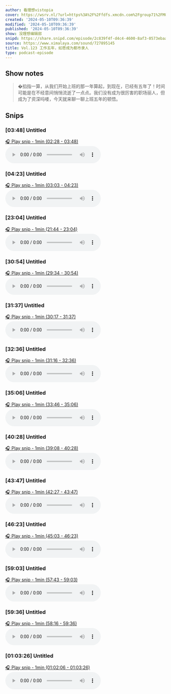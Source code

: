 ```yaml
---
author: 看理想vistopia
cover: https://wsrv.nl/?url=https%3A%2F%2Ffdfs.xmcdn.com%2Fgroup71%2FM07%2F03%2F0C%2FwKgO2V6iTd_QHgIPAANePhgoryg304.jpg&w=200&h=200
created: '2024-05-10T09:36:39'
modified: '2024-05-10T09:36:39'
published: '2024-05-10T09:36:39'
show: 没理想编辑部
snipd: https://share.snipd.com/episode/2c839f4f-d4c4-4600-8af3-0573ebaa9ed6
source: https://www.ximalaya.com/sound/727895145
title: Vol.123 工作五年，如愿成为都市隶人
type: podcast-episode
---
```



## Show notes
> �掐指一算，从我们开始上班的那一年算起，到现在，已经有五年了！时间可能是在不经意间悄悄流逝了一点点。我们没有成为很厉害的职场丽人，但成为了资深吗喽，今天就来聊一聊上班五年的顿悟。️

## Snips
### [03:48] Untitled
[🎧 Play snip - 1min️ (02:28 - 03:48)](https://share.snipd.com/snip/4b4691c2-e2ef-442a-944d-0c5350674074)
<audio controls> <source src="https://jt.ximalaya.com//GKwRIJIKE1mNAgqqiQLRO8A7.m4a?channel=rss&album_id=32263017&track_id=727895145&uid=16052400&jt=https://aod.cos.tx.xmcdn.com/storages/f4a2-audiofreehighqps/C1/BB/GKwRIJIKE1mNAgqqiQLRO8A7.m4a#t=02:28,03:48"> </audio>
### [04:23] Untitled
[🎧 Play snip - 1min️ (03:03 - 04:23)](https://share.snipd.com/snip/f474a04c-2218-48f0-8964-8b3b20b973b8)
<audio controls> <source src="https://jt.ximalaya.com//GKwRIJIKE1mNAgqqiQLRO8A7.m4a?channel=rss&album_id=32263017&track_id=727895145&uid=16052400&jt=https://aod.cos.tx.xmcdn.com/storages/f4a2-audiofreehighqps/C1/BB/GKwRIJIKE1mNAgqqiQLRO8A7.m4a#t=03:03,04:23"> </audio>
### [23:04] Untitled
[🎧 Play snip - 1min️ (21:44 - 23:04)](https://share.snipd.com/snip/74244bbd-850e-4df9-bb10-373e38f4612b)
<audio controls> <source src="https://jt.ximalaya.com//GKwRIJIKE1mNAgqqiQLRO8A7.m4a?channel=rss&album_id=32263017&track_id=727895145&uid=16052400&jt=https://aod.cos.tx.xmcdn.com/storages/f4a2-audiofreehighqps/C1/BB/GKwRIJIKE1mNAgqqiQLRO8A7.m4a#t=21:44,23:04"> </audio>
### [30:54] Untitled
[🎧 Play snip - 1min️ (29:34 - 30:54)](https://share.snipd.com/snip/c995dcf9-761f-442d-86ec-88b23b634e0c)
<audio controls> <source src="https://jt.ximalaya.com//GKwRIJIKE1mNAgqqiQLRO8A7.m4a?channel=rss&album_id=32263017&track_id=727895145&uid=16052400&jt=https://aod.cos.tx.xmcdn.com/storages/f4a2-audiofreehighqps/C1/BB/GKwRIJIKE1mNAgqqiQLRO8A7.m4a#t=29:34,30:54"> </audio>
### [31:37] Untitled
[🎧 Play snip - 1min️ (30:17 - 31:37)](https://share.snipd.com/snip/579b3114-1ca6-4c24-99e0-15d1dff81904)
<audio controls> <source src="https://jt.ximalaya.com//GKwRIJIKE1mNAgqqiQLRO8A7.m4a?channel=rss&album_id=32263017&track_id=727895145&uid=16052400&jt=https://aod.cos.tx.xmcdn.com/storages/f4a2-audiofreehighqps/C1/BB/GKwRIJIKE1mNAgqqiQLRO8A7.m4a#t=30:17,31:37"> </audio>
### [32:36] Untitled
[🎧 Play snip - 1min️ (31:16 - 32:36)](https://share.snipd.com/snip/9ae5cb51-74e0-44c9-ba96-912dec50ffae)
<audio controls> <source src="https://jt.ximalaya.com//GKwRIJIKE1mNAgqqiQLRO8A7.m4a?channel=rss&album_id=32263017&track_id=727895145&uid=16052400&jt=https://aod.cos.tx.xmcdn.com/storages/f4a2-audiofreehighqps/C1/BB/GKwRIJIKE1mNAgqqiQLRO8A7.m4a#t=31:16,32:36"> </audio>
### [35:06] Untitled
[🎧 Play snip - 1min️ (33:46 - 35:06)](https://share.snipd.com/snip/c2ed7890-958f-429b-aa93-ff08fe998f2d)
<audio controls> <source src="https://jt.ximalaya.com//GKwRIJIKE1mNAgqqiQLRO8A7.m4a?channel=rss&album_id=32263017&track_id=727895145&uid=16052400&jt=https://aod.cos.tx.xmcdn.com/storages/f4a2-audiofreehighqps/C1/BB/GKwRIJIKE1mNAgqqiQLRO8A7.m4a#t=33:46,35:06"> </audio>
### [40:28] Untitled
[🎧 Play snip - 1min️ (39:08 - 40:28)](https://share.snipd.com/snip/d70fa0dc-cf78-4c67-a4a9-50384db6058f)
<audio controls> <source src="https://jt.ximalaya.com//GKwRIJIKE1mNAgqqiQLRO8A7.m4a?channel=rss&album_id=32263017&track_id=727895145&uid=16052400&jt=https://aod.cos.tx.xmcdn.com/storages/f4a2-audiofreehighqps/C1/BB/GKwRIJIKE1mNAgqqiQLRO8A7.m4a#t=39:08,40:28"> </audio>
### [43:47] Untitled
[🎧 Play snip - 1min️ (42:27 - 43:47)](https://share.snipd.com/snip/bbfeb5f7-74c7-47e5-bf01-e2eb4817591c)
<audio controls> <source src="https://jt.ximalaya.com//GKwRIJIKE1mNAgqqiQLRO8A7.m4a?channel=rss&album_id=32263017&track_id=727895145&uid=16052400&jt=https://aod.cos.tx.xmcdn.com/storages/f4a2-audiofreehighqps/C1/BB/GKwRIJIKE1mNAgqqiQLRO8A7.m4a#t=42:27,43:47"> </audio>
### [46:23] Untitled
[🎧 Play snip - 1min️ (45:03 - 46:23)](https://share.snipd.com/snip/0544be7b-223e-4fb5-8273-8b6b596b70db)
<audio controls> <source src="https://jt.ximalaya.com//GKwRIJIKE1mNAgqqiQLRO8A7.m4a?channel=rss&album_id=32263017&track_id=727895145&uid=16052400&jt=https://aod.cos.tx.xmcdn.com/storages/f4a2-audiofreehighqps/C1/BB/GKwRIJIKE1mNAgqqiQLRO8A7.m4a#t=45:03,46:23"> </audio>
### [59:03] Untitled
[🎧 Play snip - 1min️ (57:43 - 59:03)](https://share.snipd.com/snip/19ce63f1-48b0-49be-850b-c4ef006e64d0)
<audio controls> <source src="https://jt.ximalaya.com//GKwRIJIKE1mNAgqqiQLRO8A7.m4a?channel=rss&album_id=32263017&track_id=727895145&uid=16052400&jt=https://aod.cos.tx.xmcdn.com/storages/f4a2-audiofreehighqps/C1/BB/GKwRIJIKE1mNAgqqiQLRO8A7.m4a#t=57:43,59:03"> </audio>
### [59:36] Untitled
[🎧 Play snip - 1min️ (58:16 - 59:36)](https://share.snipd.com/snip/edef6da1-c654-4529-aeb9-8d93031e6e88)
<audio controls> <source src="https://jt.ximalaya.com//GKwRIJIKE1mNAgqqiQLRO8A7.m4a?channel=rss&album_id=32263017&track_id=727895145&uid=16052400&jt=https://aod.cos.tx.xmcdn.com/storages/f4a2-audiofreehighqps/C1/BB/GKwRIJIKE1mNAgqqiQLRO8A7.m4a#t=58:16,59:36"> </audio>
### [01:03:26] Untitled
[🎧 Play snip - 1min️ (01:02:06 - 01:03:26)](https://share.snipd.com/snip/53116b08-3435-48eb-9c47-c0e6eae7b0f6)
<audio controls> <source src="https://jt.ximalaya.com//GKwRIJIKE1mNAgqqiQLRO8A7.m4a?channel=rss&album_id=32263017&track_id=727895145&uid=16052400&jt=https://aod.cos.tx.xmcdn.com/storages/f4a2-audiofreehighqps/C1/BB/GKwRIJIKE1mNAgqqiQLRO8A7.m4a#t=01:02:06,01:03:26"> </audio>
